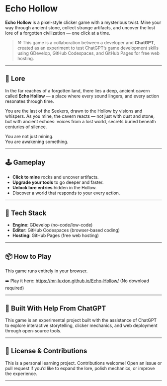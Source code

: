 # Echo Hollow

**Echo Hollow** is a pixel-style clicker game with a mysterious twist. Mine your way through ancient stone, collect strange artifacts, and uncover the lost lore of a forgotten civilization — one click at a time.

> ⚒️ This game is a collaboration between a developer and **ChatGPT**, created as an experiment to test ChatGPT’s game development skills using GDevelop, GitHub Codespaces, and GitHub Pages for free web hosting.

---

## 📜 Lore

In the far reaches of a forgotten land, there lies a deep, ancient cavern called **Echo Hollow** — a place where every sound lingers, and every action resonates through time.

You are the last of the Seekers, drawn to the Hollow by visions and whispers. As you mine, the cavern reacts — not just with dust and stone, but with ancient echoes: voices from a lost world, secrets buried beneath centuries of silence.

You are not just mining.  
You are awakening something.

---

## 🕹️ Gameplay

- **Click to mine** rocks and uncover artifacts.
- **Upgrade your tools** to go deeper and faster.
- **Unlock lore entries** hidden in the Hollow.
- Discover a world that responds to your every action.

---

## 🚀 Tech Stack

- **Engine**: GDevelop (no-code/low-code)
- **Editor**: GitHub Codespaces (browser-based coding)
- **Hosting**: GitHub Pages (free web hosting)

---

## 📦 How to Play

This game runs entirely in your browser.

➡️ Play it here: https://mr-luxton.github.io/Echo-Hollow/
(No download required)

---

## 🤖 Built With Help From ChatGPT

This game is an experimental project built with the assistance of ChatGPT to explore interactive storytelling, clicker mechanics, and web deployment through open-source tools.

---

## 💬 License & Contributions

This is a personal learning project. Contributions welcome! Open an issue or pull request if you’d like to expand the lore, polish mechanics, or improve the experience.

---
